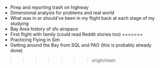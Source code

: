 - Pirep and reporting trash on highway 
- Dimensional analysis for problems and real world 
- What was in or should've been in my flight back at each stage of my studying
- Bay Area history of sfo airspace
- First flight with family (could read Reddit stories too)
=======
- Practicing Flying in Sim
- Getting around the Bay from SQL and PAO (this is probably already done)
>>>>>>> origin/main
